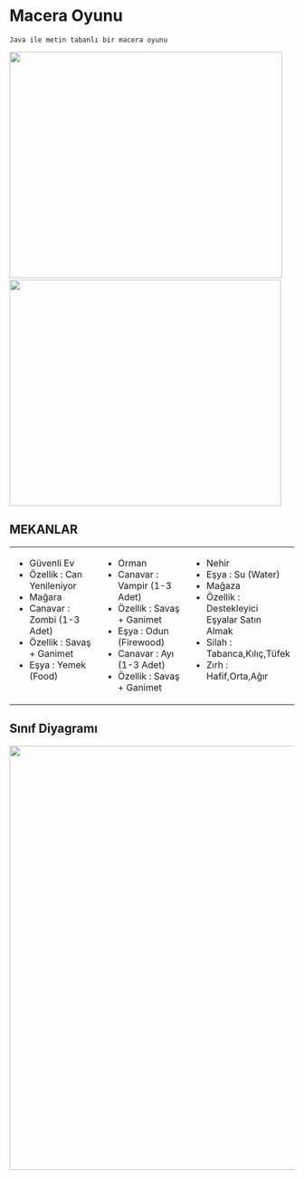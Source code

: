 # Macera Oyunu
````
Java ile metin tabanlı bir macera oyunu
````


<div>
<img src="https://user-images.githubusercontent.com/58556840/163719197-e5595b85-6b01-4965-b87b-8a257856d391.png" width="482" height="400">
&nbsp;
<img src="https://user-images.githubusercontent.com/58556840/163719199-93aa23aa-8800-48b9-9cbb-24e9191d5c67.png" width="480" height="400">
</div>

## MEKANLAR
<div>
  <table>
    <tr>
      <td valign="top" width="33%">
        <ul>
          <li>Güvenli Ev</li>
          <li>Özellik : Can Yenileniyor</li>
          <li>Mağara</li>
          <li>Canavar : Zombi (1-3 Adet)</li>
          <li>Özellik : Savaş + Ganimet</li>
          <li>Eşya : Yemek (Food)</li>
        </ul>
      </td>
      <td valign="top" width="33%">
        <ul>
          <li>Orman</li>
          <li>Canavar : Vampir (1-3 Adet)</li>
          <li>Özellik : Savaş + Ganimet</li>
          <li>Eşya : Odun (Firewood)</li>
          <li>Canavar : Ayı (1-3 Adet)</li>
          <li>Özellik : Savaş + Ganimet</li>
        </ul>
      </td>
      <td valign="top" width="33%">
        <ul>
          <li>Nehir</li>
          <li>Eşya : Su (Water)</li>
          <li>Mağaza</li>
          <li>Özellik : Destekleyici Eşyalar Satın Almak</li>
          <li>Silah : Tabanca,Kılıç,Tüfek</li>
          <li>Zırh : Hafif,Orta,Ağır</li>
        </ul>
      </td>
    </tr>
  </table>  
</div>

## Sınıf Diyagramı
<div>
<img src="https://user-images.githubusercontent.com/58556840/163719204-06a7393d-35bd-412b-bc7d-ae693c33658e.jpg" width="1000" height="750">
&nbsp;

</div>


